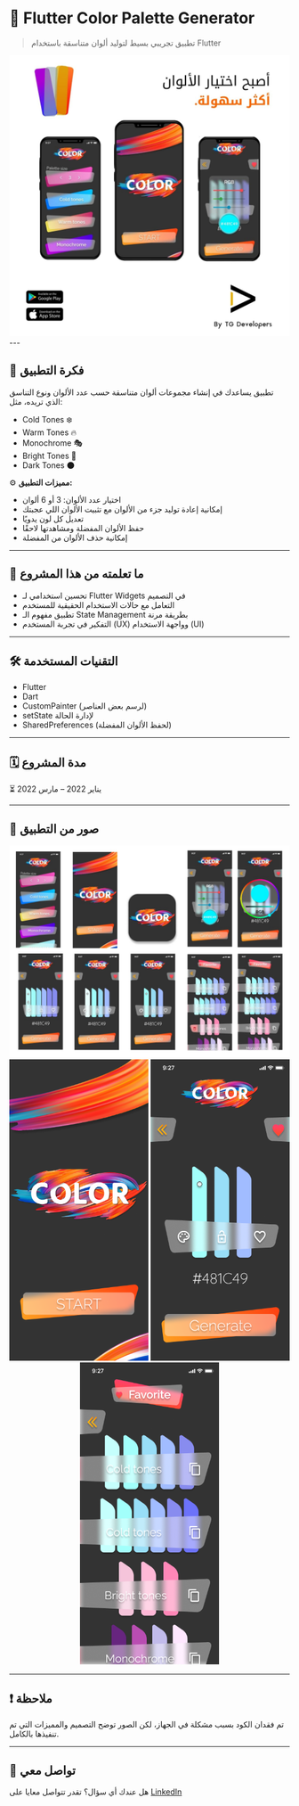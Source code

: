 # 🎨 Flutter Color Palette Generator

> تطبيق تجريبي بسيط لتوليد ألوان متناسقة باستخدام Flutter
<div align="center">
  <img src="Doc/mocup.jpg" >
</div>
---

## 📱 فكرة التطبيق

تطبيق يساعدك في إنشاء مجموعات ألوان متناسقة حسب عدد الألوان ونوع التناسق الذي تريده، مثل:

- Cold Tones ❄️  
- Warm Tones 🔥  
- Monochrome 🎭  
- Bright Tones 🌈  
- Dark Tones 🌑

⚙️ **مميزات التطبيق:**

- اختيار عدد الألوان: 3 أو 6 ألوان
- إمكانية إعادة توليد جزء من الألوان مع تثبيت الألوان اللي عجبتك
- تعديل كل لون يدويًا
- حفظ الألوان المفضلة ومشاهدتها لاحقًا
- إمكانية حذف الألوان من المفضلة

---

## 🧠 ما تعلمته من هذا المشروع

- تحسين استخدامي لـ Flutter Widgets في التصميم
- التعامل مع حالات الاستخدام الحقيقية للمستخدم
- تطبيق مفهوم الـ State Management بطريقة مرنة
- التفكير في تجربة المستخدم (UX) وواجهة الاستخدام (UI)

---

## 🛠️ التقنيات المستخدمة

- Flutter
- Dart
- CustomPainter (لرسم بعض العناصر)
- setState لإدارة الحالة
- SharedPreferences (لحفظ الألوان المفضلة)

---

## 🗓️ مدة المشروع

⏳ يناير 2022 – مارس 2022

---

## 📸 صور من التطبيق

<div align="center">
  <img src="Doc/mocup02.jpg">
  <img src="screenshots/01Start.png" width="250">
<!--   <img src="screenshots/02home.png" width="250"> -->
  <img src="screenshots/03Chose.png" width="250">
  <img src="screenshots/07Favorite.png" width="250">
</div>

---

## ❗ ملاحظة

تم فقدان الكود بسبب مشكلة في الجهاز، لكن الصور توضح التصميم والمميزات التي تم تنفيذها بالكامل.

---

## 👋 تواصل معي

هل عندك أي سؤال؟ تقدر تتواصل معايا على [LinkedIn](https://www.linkedin.com/in/ansbedoor)
